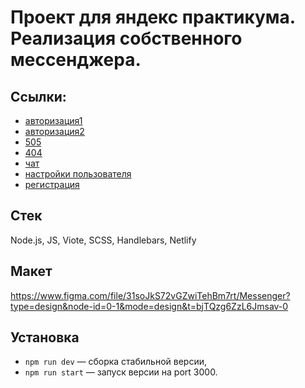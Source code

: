 # Проект для яндекс практикума. Реализация собственного мессенджера.
## Ссылки:
- [авторизация1](https://yandexmessangerkrasnoperov.netlify.app/login)
- [авторизация2](https://yandexmessangerkrasnoperov.netlify.app)
- [505](https://yandexmessangerkrasnoperov.netlify.app/500)
- [404](https://yandexmessangerkrasnoperov.netlify.app/*)
- [чат](https://yandexmessangerkrasnoperov.netlify.app/chats)
- [настройки пользователя](https://yandexmessangerkrasnoperov.netlify.app/settings)
- [регистрация](https://yandexmessangerkrasnoperov.netlify.app/reg)
## Стек
Node.js, JS, Viote, SCSS, Handlebars, Netlify 
## Макет
https://www.figma.com/file/31soJkS72vGZwiTehBm7rt/Messenger?type=design&node-id=0-1&mode=design&t=bjTQzg6ZzL6Jmsav-0
## Установка
- `npm run dev` — сборка стабильной версии,
- `npm run start` — запуск версии на port 3000.

